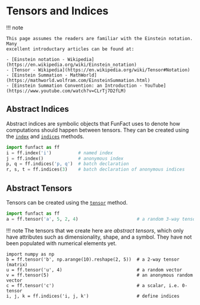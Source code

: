 # Tensors and Indices

!!! note

    This page assumes the readers are familiar with the Einstein notation. Many
    excellent introductary articles can be found at:

    - [Einstein notation - Wikipedia](https://en.wikipedia.org/wiki/Einstein_notation)
    - [Tensor - Wikipedia](https://en.wikipedia.org/wiki/Tensor#Notation)
    - [Einstein Summation - MathWorld](https://mathworld.wolfram.com/EinsteinSummation.html)
    - [Einstein Summation Convention: an Introduction - YouTube](https://www.youtube.com/watch?v=CLrTj7D2fLM)

## Abstract Indices

Abstract indices are symbolic objects that FunFact uses to denote how
computations should happen between tensors. They can be created using the
[`index`](../../../api/index_) and [`indices`](../../../api/indices)
methods.

``` py
import funfact as ff
i = ff.index('i')          # named index
j = ff.index()             # anonymous index
p, q = ff.indices('p, q')  # batch declaration
r, s, t = ff.indices(3)    # batch declaration of anonymous indices
```

## Abstract Tensors

Tensors can be created using the [`tensor`](../../../api/tensor) method.

``` py
import funfact as ff
a = ff.tensor('a', 5, 2, 4)                      # a random 3-way tensor
```
!!! note
    The tensors that we create here are *abstract tensors*, which only have attributes such as dimensionality, shape, and a symbol. They have not been populated with numerical elements yet.

```
import numpy as np
b = ff.tensor('b', np.arange(10).reshape(2, 5))  # a 2-way tensor (matrix)
u = ff.tensor('u', 4)                            # a random vector
v = ff.tensor(5)                                 # an anonymous random vector
c = ff.tensor('c')                               # a scalar, i.e. 0-tensor
i, j, k = ff.indices('i, j, k')                  # define indices
```